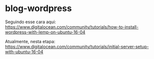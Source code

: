 # blog-wordpress

Seguindo esse cara aqui:
https://www.digitalocean.com/community/tutorials/how-to-install-wordpress-with-lemp-on-ubuntu-16-04

Atualmente, nesta etapa:
https://www.digitalocean.com/community/tutorials/initial-server-setup-with-ubuntu-16-04
